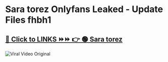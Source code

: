 
 # Sara torez Onlyfans Leaked - Update Files fhbh1

## <h2><a href="https://clipsfans.com/Sara_torez&ref=git">🔗 Click to LINKS ⏩⏩ 👉 🟢 Sara torez </a></h2>

<a href="https://clipsfans.com/Sara_torez&ref=git" rel="nofollow" data-target="animated-image.originalLink"><img src="https://i.ibb.co.com/xMMVF88/686577567.gif" alt="Viral Video Original" style="max-width: 100%; display: inline-block;" data-target="animated-image.originalImage"></a>

